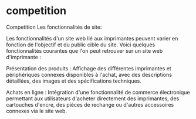 # competition
Competition
Les fonctionnalités de site:

Les fonctionnalités d'un site web lié aux imprimantes peuvent varier en fonction de l'objectif et du public cible du site. Voici quelques fonctionnalités courantes que l'on peut retrouver sur un site web d'imprimante :

Présentation des produits : Affichage des différentes imprimantes et périphériques connexes disponibles à l'achat, avec des descriptions détaillées, des images et des spécifications techniques.

Achats en ligne : Intégration d'une fonctionnalité de commerce électronique permettant aux utilisateurs d'acheter directement des imprimantes, des cartouches d'encre, des pièces de rechange ou 
d'autres accessoires connexes via le site web.


